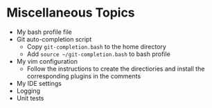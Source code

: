 # Miscellaneous Topics

* My bash profile file
* Git auto-completion script
  * Copy `git-completion.bash` to the home directory
  * Add `source ~/git-completion.bash` to bash profile
* My vim configuration
  * Follow the instructions to create the directiories and install the corresponding plugins in the comments
* My IDE settings
* Logging
* Unit tests

